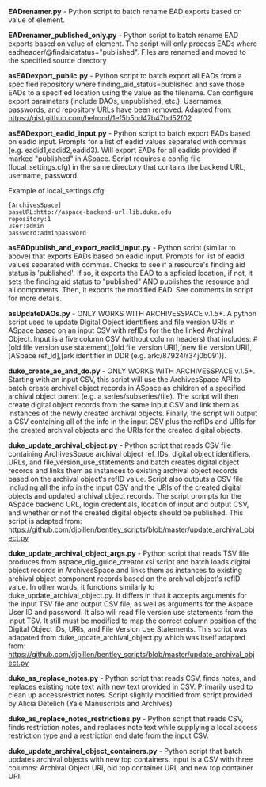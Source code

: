 **EADrenamer.py** - Python script to batch rename EAD exports based on value of <eadid> element.

**EADrenamer_published_only.py** - Python script to batch rename EAD exports based on value of <eadid> element.  The script will only process EADs where eadheader/@findaidstatus="published".  Files are renamed and moved to the specified source directory

**asEADexport_public.py** - Python script to batch export all EADs from a specified repository where finding_aid_status=published and save those EADs to a specified location using the <eadid> value as the filename. Can configure export parameters (include DAOs, unpublished, etc.). Usernames, passwords, and repository URLs have been removed. Adapted from: https://gist.github.com/helrond/1ef5b5bd47b47bd52f02

**asEADexport_eadid_input.py** - Python script to batch export EADs based on eadid input. Prompts for a list of eadid values separated with commas (e.g. eadid1,eadid2,eadid3). Will export EADs for all eadids provided if marked "published" in ASpace. Script requires a config file (local_settings.cfg) in the same directory that contains the backend URL, username, password.

Example of local_settings.cfg:
```
[ArchivesSpace]
baseURL:http://aspace-backend-url.lib.duke.edu
repository:1
user:admin
password:adminpassword
```

**asEADpublish_and_export_eadid_input.py** - Python script (similar to above) that exports EADs based on eadid input. Prompts for list of eadid values separated with commas. Checks to see if a resource's finding aid status is 'published'.  If so, it exports the EAD to a spficied location, if not, it sets the finding aid status to "published" AND publishes the resource and all components.  Then, it exports the modified EAD.  See comments in script for more details.

**asUpdateDAOs.py** - ONLY WORKS WITH ARCHIVESSPACE v.1.5+. A python script used to update Digital Object identifiers and file version URIs in ASpace based on an input CSV with refIDs for the the linked Archival Object.  Input is a five column CSV (without column headers) that includes: #[old file version use statement],[old file version URI],[new file version URI],[ASpace ref_id],[ark identifier in DDR (e.g. ark:/87924/r34j0b091)].

**duke_create_ao_and_do.py** - ONLY WORKS WITH ARCHIVESSPACE v.1.5+. Starting with an input CSV, this script will use the ArchivesSpace API to batch create archival object records in ASpace as children of a specified archival object parent (e.g. a series/subseries/file). The script will then create digital object records from the same input CSV and link them as instances of the newly created archival objects. Finally, the script will output a CSV containing all of the info in the input CSV plus the refIDs and URIs for the created archival objects and the URIs for the created digital objects. 

**duke_update_archival_object.py** - Python script that reads CSV file containing ArchivesSpace archival object ref_IDs, digital object identifiers, URLs, and file_version_use_statements and batch creates digital object records and links them as instances to existing archival object records based on the archival object's refID value. Script also outputs a CSV file including all the info in the input CSV and the URIs of the created digital objects and updated archival object records.  The script prompts for the ASpace backend URL, login credentials, location of input and output CSV, and whether or not the created digital objects should be published.
This script is adapted from: https://github.com/djpillen/bentley_scripts/blob/master/update_archival_object.py

**duke_update_archival_object_args.py** - Python script that reads TSV file produces from aspace_dig_guide_creator.xsl script and batch loads digital object records in ArchivesSpace and links them as instances to existing archival object component records based on the archival object's refID value. In other words, it functions similarly to duke_update_archival_object.py. It differs in that it accepts arguments for the input TSV file and output CSV file, as well as arguments for the Aspace User ID and password. It also will read file version use statements from the input TSV. It still must be modified to map the correct column position of the Digital Object IDs, URIs, and File Version Use Statements. This script was adapated from duke_update_archival_object.py which was itself adapted from: https://github.com/djpillen/bentley_scripts/blob/master/update_archival_object.py

**duke_as_replace_notes.py** - Python script that reads CSV, finds notes, and replaces existing note text with new text provided in CSV. Primarily used to clean up accessrestrict notes. Script slightly modified from script provided by Alicia Detelich (Yale Manuscripts and Archives)

**duke_as_replace_notes_restrictions.py** - Python script that reads CSV, finds restriction notes, and replaces note text while supplying a local access restriction type and a restriction end date from the input CSV.

**duke_update_archival_object_containers.py** - Python script that batch updates archival objects with new top containers. Input is a CSV with three columns: Archival Object URI, old top container URI, and new top container URI.